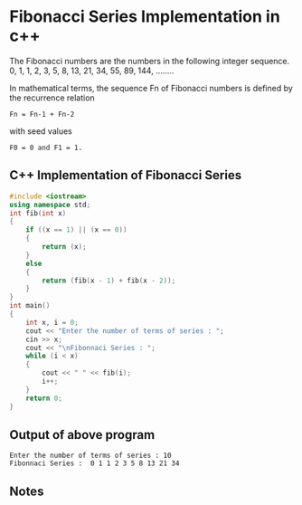 # Fibonacci Series Implementation in c++

The Fibonacci numbers are the numbers in the following integer sequence.
0, 1, 1, 2, 3, 5, 8, 13, 21, 34, 55, 89, 144, ……..

In mathematical terms, the sequence Fn of Fibonacci numbers is defined by the recurrence relation

```
Fn = Fn-1 + Fn-2
```

with seed values

```
F0 = 0 and F1 = 1.
```

## C++ Implementation of Fibonacci Series

```c++
#include <iostream>
using namespace std;
int fib(int x)
{
    if ((x == 1) || (x == 0))
    {
        return (x);
    }
    else
    {
        return (fib(x - 1) + fib(x - 2));
    }
}
int main()
{
    int x, i = 0;
    cout << "Enter the number of terms of series : ";
    cin >> x;
    cout << "\nFibonnaci Series : ";
    while (i < x)
    {
        cout << " " << fib(i);
        i++;
    }
    return 0;
}
```

## Output of above program

```
Enter the number of terms of series : 10
Fibonnaci Series :  0 1 1 2 3 5 8 13 21 34
```

## Notes
